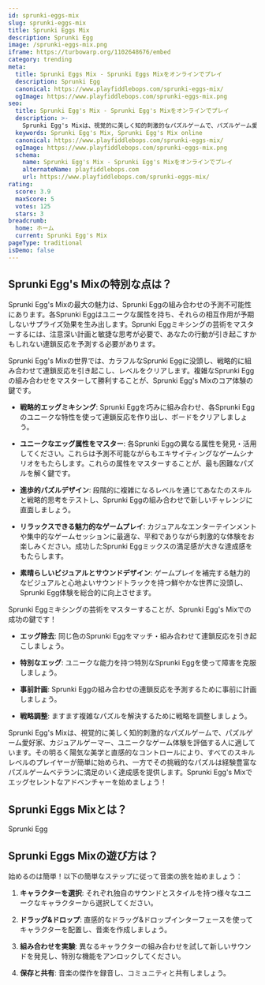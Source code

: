 ```yaml
---
id: sprunki-eggs-mix
slug: sprunki-eggs-mix
title: Sprunki Eggs Mix
description: Sprunki Egg
image: /sprunki-eggs-mix.png
iframe: https://turbowarp.org/1102648676/embed
category: trending
meta:
  title: Sprunki Eggs Mix - Sprunki Eggs Mixをオンラインでプレイ
  description: Sprunki Egg
  canonical: https://www.playfiddlebops.com/sprunki-eggs-mix/
  ogImage: https://www.playfiddlebops.com/sprunki-eggs-mix.png
seo:
  title: Sprunki Egg's Mix - Sprunki Egg's Mixをオンラインでプレイ
  description: >-
    Sprunki Egg's Mixは、視覚的に美しく知的刺激的なパズルゲームで、パズルゲーム愛好家、カジュアルゲーマー、ユニークなゲーム体験を評価する人に適しています。
  keywords: Sprunki Egg's Mix, Sprunki Egg's Mix online
  canonical: https://www.playfiddlebops.com/sprunki-eggs-mix/
  ogImage: https://www.playfiddlebops.com/sprunki-eggs-mix.png
  schema:
    name: Sprunki Egg's Mix - Sprunki Egg's Mixをオンラインでプレイ
    alternateName: playfiddlebops.com
    url: https://www.playfiddlebops.com/sprunki-eggs-mix/
rating:
  score: 3.9
  maxScore: 5
  votes: 125
  stars: 3
breadcrumb:
  home: ホーム
  current: Sprunki Egg's Mix
pageType: traditional
isDemo: false
---
```


## Sprunki Egg's Mixの特別な点は？

Sprunki Egg's Mixの最大の魅力は、Sprunki Eggの組み合わせの予測不可能性にあります。各Sprunki Eggはユニークな属性を持ち、それらの相互作用が予期しないサプライズ効果を生み出します。Sprunki Eggミキシングの芸術をマスターするには、注意深い計画と敏捷な思考が必要で、あなたの行動が引き起こすかもしれない連鎖反応を予測する必要があります。

Sprunki Egg's Mixの世界では、カラフルなSprunki Eggに没頭し、戦略的に組み合わせて連鎖反応を引き起こし、レベルをクリアします。複雑なSprunki Eggの組み合わせをマスターして勝利することが、Sprunki Egg's Mixのコア体験の鍵です。

- **戦略的エッグミキシング**: Sprunki Eggを巧みに組み合わせ、各Sprunki Eggのユニークな特性を使って連鎖反応を作り出し、ボードをクリアしましょう。

- **ユニークなエッグ属性をマスター**: 各Sprunki Eggの異なる属性を発見・活用してください。これらは予測不可能ながらもエキサイティングなゲームシナリオをもたらします。これらの属性をマスターすることが、最も困難なパズルを解く鍵です。

- **進歩的パズルデザイン**: 段階的に複雑になるレベルを通じてあなたのスキルと戦略的思考をテストし、Sprunki Eggの組み合わせで新しいチャレンジに直面しましょう。

- **リラックスできる魅力的なゲームプレイ**: カジュアルなエンターテインメントや集中的なゲームセッションに最適な、平和でありながら刺激的な体験をお楽しみください。成功したSprunki Eggミックスの満足感が大きな達成感をもたらします。

- **素晴らしいビジュアルとサウンドデザイン**: ゲームプレイを補完する魅力的なビジュアルと心地よいサウンドトラックを持つ鮮やかな世界に没頭し、Sprunki Egg体験を総合的に向上させます。

Sprunki Eggミキシングの芸術をマスターすることが、Sprunki Egg's Mixでの成功の鍵です！

- **エッグ除去**: 同じ色のSprunki Eggをマッチ・組み合わせて連鎖反応を引き起こしましょう。

- **特別なエッグ**: ユニークな能力を持つ特別なSprunki Eggを使って障害を克服しましょう。

- **事前計画**: Sprunki Eggの組み合わせの連鎖反応を予測するために事前に計画しましょう。

- **戦略調整**: ますます複雑なパズルを解決するために戦略を調整しましょう。

Sprunki Egg's Mixは、視覚的に美しく知的刺激的なパズルゲームで、パズルゲーム愛好家、カジュアルゲーマー、ユニークなゲーム体験を評価する人に適しています。その明るく陽気な美学と直感的なコントロールにより、すべてのスキルレベルのプレイヤーが簡単に始められ、一方でその挑戦的なパズルは経験豊富なパズルゲームベテランに満足のいく達成感を提供します。Sprunki Egg's Mixでエッグセレントなアドベンチャーを始めましょう！

## Sprunki Eggs Mixとは？

Sprunki Egg

## Sprunki Eggs Mixの遊び方は？

始めるのは簡単！以下の簡単なステップに従って音楽の旅を始めましょう：

1. **キャラクターを選択**: それぞれ独自のサウンドとスタイルを持つ様々なユニークなキャラクターから選択してください。

1. **ドラッグ&ドロップ**: 直感的なドラッグ&ドロップインターフェースを使ってキャラクターを配置し、音楽を作成しましょう。

1. **組み合わせを実験**: 異なるキャラクターの組み合わせを試して新しいサウンドを発見し、特別な機能をアンロックしてください。

1. **保存と共有**: 音楽の傑作を録音し、コミュニティと共有しましょう。